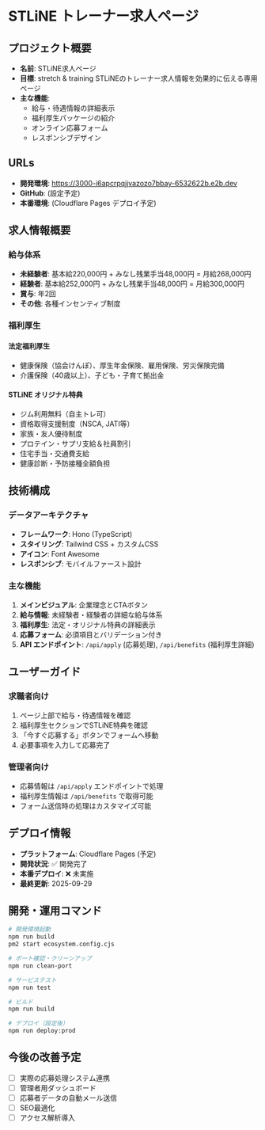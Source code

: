 # STLiNE トレーナー求人ページ

## プロジェクト概要
- **名前**: STLiNE求人ページ
- **目標**: stretch & training STLiNEのトレーナー求人情報を効果的に伝える専用ページ
- **主な機能**: 
  - 給与・待遇情報の詳細表示
  - 福利厚生パッケージの紹介
  - オンライン応募フォーム
  - レスポンシブデザイン

## URLs
- **開発環境**: https://3000-i6apcrpqjjvazozo7bbay-6532622b.e2b.dev
- **GitHub**: (設定予定)
- **本番環境**: (Cloudflare Pages デプロイ予定)

## 求人情報概要

### 給与体系
- **未経験者**: 基本給220,000円 + みなし残業手当48,000円 = 月給268,000円
- **経験者**: 基本給252,000円 + みなし残業手当48,000円 = 月給300,000円
- **賞与**: 年2回
- **その他**: 各種インセンティブ制度

### 福利厚生
#### 法定福利厚生
- 健康保険（協会けんぽ）、厚生年金保険、雇用保険、労災保険完備
- 介護保険（40歳以上）、子ども・子育て拠出金

#### STLiNE オリジナル特典
- ジム利用無料（自主トレ可）
- 資格取得支援制度（NSCA, JATI等）
- 家族・友人優待制度
- プロテイン・サプリ支給＆社員割引
- 住宅手当・交通費支給
- 健康診断・予防接種全額負担

## 技術構成

### データアーキテクチャ
- **フレームワーク**: Hono (TypeScript)
- **スタイリング**: Tailwind CSS + カスタムCSS
- **アイコン**: Font Awesome
- **レスポンシブ**: モバイルファースト設計

### 主な機能
1. **メインビジュアル**: 企業理念とCTAボタン
2. **給与情報**: 未経験者・経験者の詳細な給与体系
3. **福利厚生**: 法定・オリジナル特典の詳細表示
4. **応募フォーム**: 必須項目とバリデーション付き
5. **API エンドポイント**: `/api/apply` (応募処理), `/api/benefits` (福利厚生詳細)

## ユーザーガイド

### 求職者向け
1. ページ上部で給与・待遇情報を確認
2. 福利厚生セクションでSTLiNE特典を確認
3. 「今すぐ応募する」ボタンでフォームへ移動
4. 必要事項を入力して応募完了

### 管理者向け
- 応募情報は `/api/apply` エンドポイントで処理
- 福利厚生情報は `/api/benefits` で取得可能
- フォーム送信時の処理はカスタマイズ可能

## デプロイ情報
- **プラットフォーム**: Cloudflare Pages (予定)
- **開発状況**: ✅ 開発完了
- **本番デプロイ**: ❌ 未実施
- **最終更新**: 2025-09-29

## 開発・運用コマンド

```bash
# 開発環境起動
npm run build
pm2 start ecosystem.config.cjs

# ポート確認・クリーンアップ
npm run clean-port

# サービステスト
npm run test

# ビルド
npm run build

# デプロイ（設定後）
npm run deploy:prod
```

## 今後の改善予定
- [ ] 実際の応募処理システム連携
- [ ] 管理者用ダッシュボード
- [ ] 応募者データの自動メール送信
- [ ] SEO最適化
- [ ] アクセス解析導入